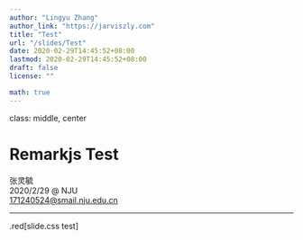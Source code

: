 ```yaml
---
author: "Lingyu Zhang"
author_link: "https://jarviszly.com"
title: "Test"
url: "/slides/Test"
date: 2020-02-29T14:45:52+08:00
lastmod: 2020-02-29T14:45:52+08:00
draft: false
license: ""

math: true
---
```




class: middle, center

# Remarkjs Test

张灵毓
<br>
2020/2/29 @ NJU
</br>
<171240524@smail.nju.edu.cn>

---

.red[slide.css test]
